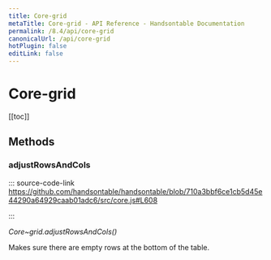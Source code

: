 ```yaml
---
title: Core-grid
metaTitle: Core-grid - API Reference - Handsontable Documentation
permalink: /8.4/api/core-grid
canonicalUrl: /api/core-grid
hotPlugin: false
editLink: false
---
```


# Core-grid

[[toc]]
## Methods

### adjustRowsAndCols
  
::: source-code-link https://github.com/handsontable/handsontable/blob/710a3bbf6ce1cb5d45e44290a64929caab01adc6/src/core.js#L608

:::

_Core~grid.adjustRowsAndCols()_

Makes sure there are empty rows at the bottom of the table.


